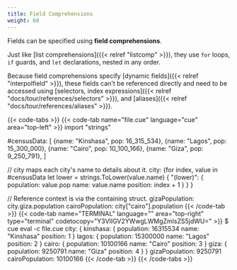 ```yaml
---
title: Field Comprehensions
weight: 60
---
```


Fields can be specified using **field comprehensions**.

Just like
[list comprehensions]({{< relref "listcomp" >}}), they use
`for` loops, `if` guards, and `let` declarations,
nested in any order.

Because field comprehensions specify
[dynamic fields]({{< relref "interpolfield" >}}),
these fields can't be referenced directly
and need to be accessed using 
[selectors, index expressions]({{< relref "docs/tour/references/selectors" >}}),
and [aliases]({{< relref "docs/tour/references/aliases" >}}).

{{< code-tabs >}}
{{< code-tab name="file.cue" language="cue" area="top-left" >}}
import "strings"

#censusData: [
	{name: "Kinshasa", pop: 16_315_534},
	{name: "Lagos", pop:    15_300_000},
	{name: "Cairo", pop:    10_100_166},
	{name: "Giza", pop:     9_250_791},
]

// city maps each city's name to details about it.
city: {for index, value in #censusData
	let lower = strings.ToLower(value.name) {
		"\(lower)": {
			population: value.pop
			name:       value.name
			position:   index + 1
		}
	}
}

// Reference context is via the containing struct.
gizaPopulation:  city.giza.population
cairoPopulation: city["cairo"].population
{{< /code-tab >}}
{{< code-tab name="TERMINAL" language="" area="top-right" type="terminal" codetocopy="Y3VlIGV2YWwgLWMgZmlsZS5jdWU=" >}}
$ cue eval -c file.cue
city: {
    kinshasa: {
        population: 16315534
        name:       "Kinshasa"
        position:   1
    }
    lagos: {
        population: 15300000
        name:       "Lagos"
        position:   2
    }
    cairo: {
        population: 10100166
        name:       "Cairo"
        position:   3
    }
    giza: {
        population: 9250791
        name:       "Giza"
        position:   4
    }
}
gizaPopulation:  9250791
cairoPopulation: 10100166
{{< /code-tab >}}
{{< /code-tabs >}}
